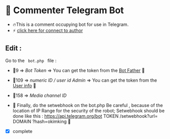 # 🤖 Commenter Telegram Bot
- 🔥This is a comment occupying bot for use in Telegram.
- ⚡️ [click here for connect to author](https://t.me/ixAmir.com)
## Edit :

Go to the <code> bot.php </code> file :

- 📌9 => *Bot Token* => You can get the token from the [Bot Father](https://t.me/botfather) 🤖

- 📌109 =>  *numeric ID / user id Admin* => You can get the token from the [User info](https://t.me/userinfoBot) 🤖

- 📌158 =>  *Media channel ID* 

- 📌 Finally, do the setwebhook on the bot.php
Be careful , because of the location of IP Range for the security of the robot; Setwebhook should be done like this :
https://api.telegram.org/bot TOKEN /setwebhook?url= DOMAIN ?hash=okimking 🔗

- [x] complete
